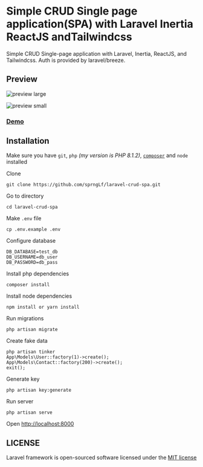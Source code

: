 # Simple CRUD Single page application(SPA) with Laravel Inertia ReactJS andTailwindcss
Simple CRUD Single-page application with Laravel, Inertia, ReactJS, and Tailwindcss. Auth is provided by laravel/breeze.

## Preview
![preview large](https://lh3.googleusercontent.com/B_c98GhFYQEKGLVRTSes6uoN2oBWj2d2Q5NsjZDsrQOV4Cu0FlJ5wTD5q90LlynbRNW5kpR6tpLpkLuJkrf-etjAelxHLVd17N3C7PextccXXSz-97TcqjXRyozqJ0Pw5EBhZkJUlDQpeDdyHoq_zV1RX09OErRKGn9p4xh1V03wu8ecj4FNx5FqWr2PzHiXHeWG4_APUaucbBaV3b5reAkV2CgU6UN9bPRm5-wBytvCKwHPGPCYNd41s9WimonqEi7Fx6RbvzZi4-U6xz7KdwCm6ynhv9iM9VhBxF1QRLz2UfUGukSPEaqSxamKN2e68edOXgNnECw41RKbc-W1FTfCbmxER2grwBFfyISPiJQ8Y8FRudsHROlDbX5MkJfh9ECnTrm5owy8tbM5nKXhjZthJG-6mhoaaw-wK_UuJTenGDYjrTcOFseffzLmfh0GOvNMhUzAj0iylbfPorswLzpDmRpY1r3elDz4YjUkbWn3dtOH4A_u9A3S2o_0rI1S62SCMzsYXcYXhst5WySSi7rxKIDfr7vmtxeRyAQnNWN8Rm3rwcbtksThjz6nvdS53vCT2o5ZK7Km3lQfreGPwIHDLG_n2n42Pru-K7713RrlnmseREelsUgKutBytPudzg5pcALqYaVnKfmem-3RSTFkAYD_mJaZzPz1yVKHKstHz65avNwsc1g221ruRQWCpNvsx9mUDoCN6yQUCobrANbU29erGBRZcae5cICvG-07AtUrBVIu6bympB3008ngu5BKO-Sbd4u1m0n1UgS5FsUGhnIXwR9LMTTh=w1335-h661-no "Preview large")  

![preview small](https://lh3.googleusercontent.com/01TA5-M_BtspnAKV8Nv57qo4fcN1QtDr-scmQa9uwV470jkjuBIuFnAXf9gvsKydqMa1JBYP9u8HMXU9lFnQBUNOfD9bhVS9sQhCBCzM71TD6J9_ICqmPxiVRtejo-0K8yoWQ-sGLqIj7bXCdjIIj3mb6NynE5kE1CloiXsWG5xD38JOiAYepWH_xhYoXrlzdpgM8rkUrIq8Pk_sLGqkAgWnzyORMeI8M4EB1J0vuBFwupW07mT9QxosXhEIdTwy1Bw4ox00A9371v51Qbm_jgWOtD3OQ8snSDV7UX-p1OHNHJdX9K4djN_M66EK_uSw5LzT-vYPnX7qUeZviL31kufkzERRMqPe0A5hxhFGvLj93Esx0bJNNJtVlkTfcaE2y-M0XjFdtslIvKcqFyA-IGDrSvLPRMEfNC2NuJdppetsu8zvhsf8nXqWEu2yL6sq5chpTizoq8zrWFXXvgdiYfqRLeRvXNVDX9WIK69VyltPYfg3KV1c0jtwzWsc4zp7VO2LHQi12lqlxmNi80Cs9-QdfKtOwtxGtMZGEaUDvComAiR-x_0yVc67Mp58F-LgNOiI9qYY5DY9IEARym5fVP7y4G-BAcjJImBMTGfH044qFl7ZbV-Q4moPUUZzaU-vjSaXwgx1i7z1EClsgu5fRnxJdPJekA28YUpF6J2pJ-GJrWHa7jXovgRYn3QG4vL5pHul6L49mUCWDHLEu_n96Mb8iAD-Rx7kEzr2YudwVmIokXIVx9aU3dwsTZNZ7tdcsIqRLnAWoUmEM6BGdEzfPJw_M1xEyodYhnM1=w477-h647-no "Preview small")

### [Demo](http://laravel-inertia-react-crud.herokuapp.com)

## Installation  
Make sure you have `git`, `php` *(my version is PHP 8.1.2)*, [`composer`](https://getcomposer.org/) and `node` installed

Clone  
```
git clone https://github.com/sprngLf/laravel-crud-spa.git
```
Go to directory  
```
cd laravel-crud-spa
```
Make `.env` file  
```
cp .env.example .env
```
Configure database  
```
DB_DATABASE=test_db  
DB_USERNAME=db_user  
DB_PASSWORD=db_pass
```
Install php dependencies  
```
composer install
```
Install node dependencies  
```
npm install or yarn install
```
Run migrations  
```
php artisan migrate
```
Create fake data  
```
php artisan tinker
App\Models\User::factory(1)->create();
App\Models\Contact::factory(200)->create();
exit();
```
Generate key  
```
php artisan key:generate
```
Run server  
```
php artisan serve
```
Open [http://localhost:8000](http://localhost:8000)  

## LICENSE  
Laravel framework is open-sourced software licensed under the [MIT license](https://opensource.org/licenses/MIT)
